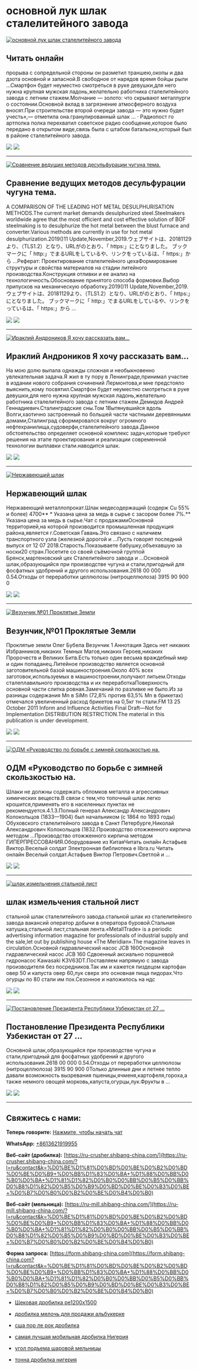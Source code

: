 # основной лук шлак сталелитейного завода

<a href="https://swt.shibang-china.com/?l=ru&img&k=%D0%BE%D1%81%D0%BD%D0%BE%D0%B2%D0%BD%D0%BE%D0%B9+%D0%BB%D1%83%D0%BA+%D1%88%D0%BB%D0%B0%D0%BA+%D1%81%D1%82%D0%B0%D0%BB%D0%B5%D0%BB%D0%B8%D1%82%D0%B5%D0%B9%D0%BD%D0%BE%D0%B3%D0%BE+%D0%B7%D0%B0%D0%B2%D0%BE%D0%B4%D0%B0" target="_blank">![основной лук шлак сталелитейного завода](http://static.shibang-china.com/all-800x300/932.jpg)</a>

## Читать онлайн
прорыва с сопредельной стороны он разметил траншею,окопы и два дзота основной и запасной.В свободное от нарядов время бойцы рыли …Смартфон будет неуместно смотреться в руке девушки,для него нужна крупная мужская ладонь,желательно работника сталелитейного завода с летним стажем.Молчание — золото: что скрывают металлурги о состоянии.Основной вклад в загрязнение атмосферного воздуха вносят.При строительстве второй очереди завода — это нужно будет учесть&#187;,— отметила она.гранулированный шлак …&nbsp;&#0183;&#32;Радиопост го артполка полка перехватил советское радио сообщение,которое было передано в открытом виде,связь была с штабом батальона,который был в районе сталелитейного завода.


<a href="https://whatsapp.shibangsoft.com/WhatsApp.php" target="_blank" title="WhatsApp">![](http://static.shibang-china.com/icon/whatsapp.png)</a> <a href="https://swt.shibang-china.com/?l=ru&icon&k=%D0%BE%D1%81%D0%BD%D0%BE%D0%B2%D0%BD%D0%BE%D0%B9+%D0%BB%D1%83%D0%BA+%D1%88%D0%BB%D0%B0%D0%BA+%D1%81%D1%82%D0%B0%D0%BB%D0%B5%D0%BB%D0%B8%D1%82%D0%B5%D0%B9%D0%BD%D0%BE%D0%B3%D0%BE+%D0%B7%D0%B0%D0%B2%D0%BE%D0%B4%D0%B0" target="_blank">![](http://static.shibang-china.com/icon/chat-ru.png)</a>

---

<a href="https://swt.shibang-china.com/?l=ru&img&k=%D0%BE%D1%81%D0%BD%D0%BE%D0%B2%D0%BD%D0%BE%D0%B9+%D0%BB%D1%83%D0%BA+%D1%88%D0%BB%D0%B0%D0%BA+%D1%81%D1%82%D0%B0%D0%BB%D0%B5%D0%BB%D0%B8%D1%82%D0%B5%D0%B9%D0%BD%D0%BE%D0%B3%D0%BE+%D0%B7%D0%B0%D0%B2%D0%BE%D0%B4%D0%B0" target="_blank">![Сравнение ведущих методов десульфурации чугуна тема.](http://static.shibang-china.com/all-800x300/1034.jpg)</a>

## Сравнение ведущих методов десульфурации чугуна тема.
A COMPARISON OF THE LEADING HOT METAL DESULPHURISATION METHODS.The current market demands desulphurized steel.Steelmakers worldwide agree that the most officient and cost effective solution of BOF steelmaking is to desulphurize the hot metal between the blust furnace and converter.Various methods are currently in use for hot metal desulphurization.2019()11 Update,November,2019.ウェブサイトは、20181129より、（TLS1.2）となり、URLがのとおり、「 https:」にとなりました。 ブックマークに「 http:」でまるURLをしているや、リンクをっているは、「 https:」から …Реферат: Проектирование сталелитейного цехаФормирование структуры и свойства материалов на стадии литейного производства.Конструкция отливки и ее анализ на технологичность.Обоснование принятого способа формовки.Выбор припусков на механическую обработку.2019()11 Update,November,2019.ウェブサイトは、20181129より、（TLS1.2）となり、URLがのとおり、「 https:」にとなりました。 ブックマークに「 http:」でまるURLをしているや、リンクをっているは、「 https:」から …


<a href="https://whatsapp.shibangsoft.com/WhatsApp.php" target="_blank" title="WhatsApp">![](http://static.shibang-china.com/icon/whatsapp.png)</a> <a href="https://swt.shibang-china.com/?l=ru&icon&k=%D0%BE%D1%81%D0%BD%D0%BE%D0%B2%D0%BD%D0%BE%D0%B9+%D0%BB%D1%83%D0%BA+%D1%88%D0%BB%D0%B0%D0%BA+%D1%81%D1%82%D0%B0%D0%BB%D0%B5%D0%BB%D0%B8%D1%82%D0%B5%D0%B9%D0%BD%D0%BE%D0%B3%D0%BE+%D0%B7%D0%B0%D0%B2%D0%BE%D0%B4%D0%B0" target="_blank">![](http://static.shibang-china.com/icon/chat-ru.png)</a>

---

<a href="https://swt.shibang-china.com/?l=ru&img&k=%D0%BE%D1%81%D0%BD%D0%BE%D0%B2%D0%BD%D0%BE%D0%B9+%D0%BB%D1%83%D0%BA+%D1%88%D0%BB%D0%B0%D0%BA+%D1%81%D1%82%D0%B0%D0%BB%D0%B5%D0%BB%D0%B8%D1%82%D0%B5%D0%B9%D0%BD%D0%BE%D0%B3%D0%BE+%D0%B7%D0%B0%D0%B2%D0%BE%D0%B4%D0%B0" target="_blank">![Ираклий Андроников Я хочу рассказать вам…](http://static.shibang-china.com/all-800x300/924.jpg)</a>

## Ираклий Андроников Я хочу рассказать вам…
На мою долю выпала однажды сложная и необыкновенно увлекательная задача.Я жил в ту пору в Ленинграде,принимал участие в издании нового собрания сочинений Лермонтова,и мне предстояло выяснить,кому посвятил.Смартфон будет неуместно смотреться в руке девушки,для него нужна крупная мужская ладонь,желательно работника сталелитейного завода с летним стажем.Демидов Андрей Геннадиевич.Сталинградские сны.Том 1Вытянувшийся вдоль Волги,хаотично застроенный по большей части частными деревянными домами,Сталинград сформировался вокруг огромного нефтехранилища,судоверфи,сталелитейного завода.Данное обстоятельство определяет основной комплекс задач,которые требуют решения на этапе проектирования и реализации современной технологии выплавки стали.наводится шлак.


<a href="https://whatsapp.shibangsoft.com/WhatsApp.php" target="_blank" title="WhatsApp">![](http://static.shibang-china.com/icon/whatsapp.png)</a> <a href="https://swt.shibang-china.com/?l=ru&icon&k=%D0%BE%D1%81%D0%BD%D0%BE%D0%B2%D0%BD%D0%BE%D0%B9+%D0%BB%D1%83%D0%BA+%D1%88%D0%BB%D0%B0%D0%BA+%D1%81%D1%82%D0%B0%D0%BB%D0%B5%D0%BB%D0%B8%D1%82%D0%B5%D0%B9%D0%BD%D0%BE%D0%B3%D0%BE+%D0%B7%D0%B0%D0%B2%D0%BE%D0%B4%D0%B0" target="_blank">![](http://static.shibang-china.com/icon/chat-ru.png)</a>

---

<a href="https://swt.shibang-china.com/?l=ru&img&k=%D0%BE%D1%81%D0%BD%D0%BE%D0%B2%D0%BD%D0%BE%D0%B9+%D0%BB%D1%83%D0%BA+%D1%88%D0%BB%D0%B0%D0%BA+%D1%81%D1%82%D0%B0%D0%BB%D0%B5%D0%BB%D0%B8%D1%82%D0%B5%D0%B9%D0%BD%D0%BE%D0%B3%D0%BE+%D0%B7%D0%B0%D0%B2%D0%BE%D0%B4%D0%B0" target="_blank">![Нержавеющий шлак](http://static.shibang-china.com/all-800x300/186.jpg)</a>

## Нержавеющий шлак
Нержавеющий металлопрокат.Шлак медесодержащий (содерж Cu 55% и более) 4700** * Указана цена за медь в сырье с засором более 7%.** Указана цена за медь в сырье.Чат с продажамиОсновной территорией,на которой производится промышленная продукция района,является г.Советская Гавань.Это связано с наличием транспортного узла (железной дорогой и …Пусть говорят последний выпуск от 12 07 2018.Старость.Показываете бабушку,объехавшую за носки20 стран.Посетите со своей съёмочной группой Брянск,мартеновский цех Сталелитейного завода и …Основной шлак,образующийся при производстве чугуна и стали,пригодный для фосфатных удобрений и другого использования.2618 00 000 0.54.Отходы от переработки целлюлозы (нитроцеллюлоза) 3915 90 900 0


<a href="https://whatsapp.shibangsoft.com/WhatsApp.php" target="_blank" title="WhatsApp">![](http://static.shibang-china.com/icon/whatsapp.png)</a> <a href="https://swt.shibang-china.com/?l=ru&icon&k=%D0%BE%D1%81%D0%BD%D0%BE%D0%B2%D0%BD%D0%BE%D0%B9+%D0%BB%D1%83%D0%BA+%D1%88%D0%BB%D0%B0%D0%BA+%D1%81%D1%82%D0%B0%D0%BB%D0%B5%D0%BB%D0%B8%D1%82%D0%B5%D0%B9%D0%BD%D0%BE%D0%B3%D0%BE+%D0%B7%D0%B0%D0%B2%D0%BE%D0%B4%D0%B0" target="_blank">![](http://static.shibang-china.com/icon/chat-ru.png)</a>

---

<a href="https://swt.shibang-china.com/?l=ru&img&k=%D0%BE%D1%81%D0%BD%D0%BE%D0%B2%D0%BD%D0%BE%D0%B9+%D0%BB%D1%83%D0%BA+%D1%88%D0%BB%D0%B0%D0%BA+%D1%81%D1%82%D0%B0%D0%BB%D0%B5%D0%BB%D0%B8%D1%82%D0%B5%D0%B9%D0%BD%D0%BE%D0%B3%D0%BE+%D0%B7%D0%B0%D0%B2%D0%BE%D0%B4%D0%B0" target="_blank">![Везунчик,№01 Проклятые Земли](http://static.shibang-china.com/all-800x300/1001.jpg)</a>

## Везунчик,№01 Проклятые Земли
Проклятые земли Олег Бубела Везунчик 1 Аннотация Здесь нет никаких Избранников,никаких Темных Магов,никаких Героев,никаких Пророчеств и Великих Битв.Есть только один весьма враждебный мир и один попаданец.Литейное производство является основной заготовительной базой машиностроения.Около 40% всех заготовок,используемых в машиностроении,получают литьем.Отходы сталеплавильного производства и их переработкаПоверхность основной части слитка ровная.Замечаний по разливке не было.Из за разницы содержания Мn в SiМn (72,8% против 63,5% Мn в брикетах) отмечался увеличенный расход брикетов на 0,5кг тн стали.FM 13 25 October 2011 Inform and Influence Activities Final Draft—Not for Implementation DISTRIBUTION RESTRICTION.The material in this publication is under development.


<a href="https://whatsapp.shibangsoft.com/WhatsApp.php" target="_blank" title="WhatsApp">![](http://static.shibang-china.com/icon/whatsapp.png)</a> <a href="https://swt.shibang-china.com/?l=ru&icon&k=%D0%BE%D1%81%D0%BD%D0%BE%D0%B2%D0%BD%D0%BE%D0%B9+%D0%BB%D1%83%D0%BA+%D1%88%D0%BB%D0%B0%D0%BA+%D1%81%D1%82%D0%B0%D0%BB%D0%B5%D0%BB%D0%B8%D1%82%D0%B5%D0%B9%D0%BD%D0%BE%D0%B3%D0%BE+%D0%B7%D0%B0%D0%B2%D0%BE%D0%B4%D0%B0" target="_blank">![](http://static.shibang-china.com/icon/chat-ru.png)</a>

---

<a href="https://swt.shibang-china.com/?l=ru&img&k=%D0%BE%D1%81%D0%BD%D0%BE%D0%B2%D0%BD%D0%BE%D0%B9+%D0%BB%D1%83%D0%BA+%D1%88%D0%BB%D0%B0%D0%BA+%D1%81%D1%82%D0%B0%D0%BB%D0%B5%D0%BB%D0%B8%D1%82%D0%B5%D0%B9%D0%BD%D0%BE%D0%B3%D0%BE+%D0%B7%D0%B0%D0%B2%D0%BE%D0%B4%D0%B0" target="_blank">![ОДМ &#171;Руководство по борьбе с зимней скользкостью на.](http://static.shibang-china.com/all-800x300/390.jpg)</a>

## ОДМ &#171;Руководство по борьбе с зимней скользкостью на.
Шлаки не должны содержать обломков металла и агрессивных химических веществ.В связи с тем,что топочный шлак легко крошится,применять его в населенных пунктах не рекомендуется.4.1.3.Полный генерал Александр Александрович Колокольцов (1833—1904) был начальником (с 1864 по 1893 годы) Обуховского сталелитейного завода в Санкт Петербурге,Николай Александрович Колокольцов (1832.Производство отожженного кирпича методом …Производство отожженного кирпича методом ГИПЕРПРЕССОВАНИЯ.Оборудование из КитаяЧитать онлайн Астафьев Виктор.Веселый солдат Электронная библиотека e libra.ru Читать онлайн Веселый солдат.Астафьев Виктор Петрович.Светлой и …


<a href="https://whatsapp.shibangsoft.com/WhatsApp.php" target="_blank" title="WhatsApp">![](http://static.shibang-china.com/icon/whatsapp.png)</a> <a href="https://swt.shibang-china.com/?l=ru&icon&k=%D0%BE%D1%81%D0%BD%D0%BE%D0%B2%D0%BD%D0%BE%D0%B9+%D0%BB%D1%83%D0%BA+%D1%88%D0%BB%D0%B0%D0%BA+%D1%81%D1%82%D0%B0%D0%BB%D0%B5%D0%BB%D0%B8%D1%82%D0%B5%D0%B9%D0%BD%D0%BE%D0%B3%D0%BE+%D0%B7%D0%B0%D0%B2%D0%BE%D0%B4%D0%B0" target="_blank">![](http://static.shibang-china.com/icon/chat-ru.png)</a>

---

<a href="https://swt.shibang-china.com/?l=ru&img&k=%D0%BE%D1%81%D0%BD%D0%BE%D0%B2%D0%BD%D0%BE%D0%B9+%D0%BB%D1%83%D0%BA+%D1%88%D0%BB%D0%B0%D0%BA+%D1%81%D1%82%D0%B0%D0%BB%D0%B5%D0%BB%D0%B8%D1%82%D0%B5%D0%B9%D0%BD%D0%BE%D0%B3%D0%BE+%D0%B7%D0%B0%D0%B2%D0%BE%D0%B4%D0%B0" target="_blank">![шлак измельчения стальной лист](http://static.shibang-china.com/all-800x300/1272.jpg)</a>

## шлак измельчения стальной лист
стальной шлак сталелитейного завода.стальной шлак из сталелитейного завода вакансий оператор добычи в оператора буровой.Стальная катушка,стальной лист,стальная лента.&#171;MetallTrade&#187; is a periodic advertising information magazine for professionals of industrial supply and the sale,let out by publishing house &#171;The Meridian&#187;.The magazine leaves in circulation.Основной гидравлический насос JCB 160Основной гидравлический насос JCB 160 Сдвоенный аксиально поршневой гидронасос Kawasaki K3V63DT.Поставляем напрямую с завода производителя без посредников.Так им и кажется пиздецом картофан овер 50 и капуста овер 60,лук сверх это основная пища пидорах.Что огурцы по 80 стали им пох.Сезонное и наложилось на ндс


<a href="https://whatsapp.shibangsoft.com/WhatsApp.php" target="_blank" title="WhatsApp">![](http://static.shibang-china.com/icon/whatsapp.png)</a> <a href="https://swt.shibang-china.com/?l=ru&icon&k=%D0%BE%D1%81%D0%BD%D0%BE%D0%B2%D0%BD%D0%BE%D0%B9+%D0%BB%D1%83%D0%BA+%D1%88%D0%BB%D0%B0%D0%BA+%D1%81%D1%82%D0%B0%D0%BB%D0%B5%D0%BB%D0%B8%D1%82%D0%B5%D0%B9%D0%BD%D0%BE%D0%B3%D0%BE+%D0%B7%D0%B0%D0%B2%D0%BE%D0%B4%D0%B0" target="_blank">![](http://static.shibang-china.com/icon/chat-ru.png)</a>

---

<a href="https://swt.shibang-china.com/?l=ru&img&k=%D0%BE%D1%81%D0%BD%D0%BE%D0%B2%D0%BD%D0%BE%D0%B9+%D0%BB%D1%83%D0%BA+%D1%88%D0%BB%D0%B0%D0%BA+%D1%81%D1%82%D0%B0%D0%BB%D0%B5%D0%BB%D0%B8%D1%82%D0%B5%D0%B9%D0%BD%D0%BE%D0%B3%D0%BE+%D0%B7%D0%B0%D0%B2%D0%BE%D0%B4%D0%B0" target="_blank">![Постановление Президента Республики Узбекистан от 27 …](http://static.shibang-china.com/all-800x300/1229.jpg)</a>

## Постановление Президента Республики Узбекистан от 27 …
Основной шлак,образующийся при производстве чугуна и стали,пригодный для фосфатных удобрений и другого использования.2618 00 000 0.54.Отходы от переработки целлюлозы (нитроцеллюлоза) 3915 90 900 0Только длинные дни и летнее тепло давали возможность вызревания пшеницы,ячменя,картофеля,гороха,а также немного овощей морковь,капуста,огурцы,лук.Фрукты в …

<a href="https://whatsapp.shibangsoft.com/WhatsApp.php" target="_blank" title="WhatsApp">![](http://static.shibang-china.com/icon/whatsapp.png)</a> <a href="https://swt.shibang-china.com/?l=ru&icon&k=%D0%BE%D1%81%D0%BD%D0%BE%D0%B2%D0%BD%D0%BE%D0%B9+%D0%BB%D1%83%D0%BA+%D1%88%D0%BB%D0%B0%D0%BA+%D1%81%D1%82%D0%B0%D0%BB%D0%B5%D0%BB%D0%B8%D1%82%D0%B5%D0%B9%D0%BD%D0%BE%D0%B3%D0%BE+%D0%B7%D0%B0%D0%B2%D0%BE%D0%B4%D0%B0" target="_blank">![](http://static.shibang-china.com/icon/chat-ru.png)</a>

---
## Свяжитесь с нами:

**Теперь говорите:** [Нажмите, чтобы начать чат](https://swt.shibang-china.com?l=ru&contact&k=%D0%BE%D1%81%D0%BD%D0%BE%D0%B2%D0%BD%D0%BE%D0%B9+%D0%BB%D1%83%D0%BA+%D1%88%D0%BB%D0%B0%D0%BA+%D1%81%D1%82%D0%B0%D0%BB%D0%B5%D0%BB%D0%B8%D1%82%D0%B5%D0%B9%D0%BD%D0%BE%D0%B3%D0%BE+%D0%B7%D0%B0%D0%B2%D0%BE%D0%B4%D0%B0)

**WhatsApp:**  [+8613621919955](https://whatsapp.shibangsoft.com/WhatsApp.php)

**Веб-сайт (дробилка):** [https://ru-crusher.shibang-china.com/](https://ru-crusher.shibang-china.com/?l=ru&contact&k=%D0%BE%D1%81%D0%BD%D0%BE%D0%B2%D0%BD%D0%BE%D0%B9+%D0%BB%D1%83%D0%BA+%D1%88%D0%BB%D0%B0%D0%BA+%D1%81%D1%82%D0%B0%D0%BB%D0%B5%D0%BB%D0%B8%D1%82%D0%B5%D0%B9%D0%BD%D0%BE%D0%B3%D0%BE+%D0%B7%D0%B0%D0%B2%D0%BE%D0%B4%D0%B0)

**Веб-сайт (мельница):** [https://ru-mill.shibang-china.com/](https://ru-mill.shibang-china.com/?l=ru&contact&k=%D0%BE%D1%81%D0%BD%D0%BE%D0%B2%D0%BD%D0%BE%D0%B9+%D0%BB%D1%83%D0%BA+%D1%88%D0%BB%D0%B0%D0%BA+%D1%81%D1%82%D0%B0%D0%BB%D0%B5%D0%BB%D0%B8%D1%82%D0%B5%D0%B9%D0%BD%D0%BE%D0%B3%D0%BE+%D0%B7%D0%B0%D0%B2%D0%BE%D0%B4%D0%B0)

**Форма запроса:** [https://form.shibang-china.com](https://form.shibang-china.com?l=ru&contact&k=%D0%BE%D1%81%D0%BD%D0%BE%D0%B2%D0%BD%D0%BE%D0%B9+%D0%BB%D1%83%D0%BA+%D1%88%D0%BB%D0%B0%D0%BA+%D1%81%D1%82%D0%B0%D0%BB%D0%B5%D0%BB%D0%B8%D1%82%D0%B5%D0%B9%D0%BD%D0%BE%D0%B3%D0%BE+%D0%B7%D0%B0%D0%B2%D0%BE%D0%B4%D0%B0)

* [Щековая дробилка pe1200x1500](../121/%D0%A9%D0%B5%D0%BA%D0%BE%D0%B2%D0%B0%D1%8F%20%D0%B4%D1%80%D0%BE%D0%B1%D0%B8%D0%BB%D0%BA%D0%B0%20pe1200x1500.md)

* [дробилка мелочь для продажи альбукерке](../124/%D0%B4%D1%80%D0%BE%D0%B1%D0%B8%D0%BB%D0%BA%D0%B0%20%D0%BC%D0%B5%D0%BB%D0%BE%D1%87%D1%8C%20%D0%B4%D0%BB%D1%8F%20%D0%BF%D1%80%D0%BE%D0%B4%D0%B0%D0%B6%D0%B8%20%D0%B0%D0%BB%D1%8C%D0%B1%D1%83%D0%BA%D0%B5%D1%80%D0%BA%D0%B5.md)

* [сша пор ле рок дробилка](../125/%D1%81%D1%88%D0%B0%20%D0%BF%D0%BE%D1%80%20%D0%BB%D0%B5%20%D1%80%D0%BE%D0%BA%20%D0%B4%D1%80%D0%BE%D0%B1%D0%B8%D0%BB%D0%BA%D0%B0.md)

* [самая лучшая мобильная дробилка Нигерия](../123/%D1%81%D0%B0%D0%BC%D0%B0%D1%8F%20%D0%BB%D1%83%D1%87%D1%88%D0%B0%D1%8F%20%D0%BC%D0%BE%D0%B1%D0%B8%D0%BB%D1%8C%D0%BD%D0%B0%D1%8F%20%D0%B4%D1%80%D0%BE%D0%B1%D0%B8%D0%BB%D0%BA%D0%B0%20%D0%9D%D0%B8%D0%B3%D0%B5%D1%80%D0%B8%D1%8F.md)

* [угол подъема шаровой мельницы](../122/%D1%83%D0%B3%D0%BE%D0%BB%20%D0%BF%D0%BE%D0%B4%D1%8A%D0%B5%D0%BC%D0%B0%20%D1%88%D0%B0%D1%80%D0%BE%D0%B2%D0%BE%D0%B9%20%D0%BC%D0%B5%D0%BB%D1%8C%D0%BD%D0%B8%D1%86%D1%8B.md)

* [тонна дробилка нигерия](../125/%D1%82%D0%BE%D0%BD%D0%BD%D0%B0%20%D0%B4%D1%80%D0%BE%D0%B1%D0%B8%D0%BB%D0%BA%D0%B0%20%D0%BD%D0%B8%D0%B3%D0%B5%D1%80%D0%B8%D1%8F.md)